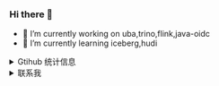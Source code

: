 ### Hi there 👋

- 🔭 I’m currently working on uba,trino,flink,java-oidc
- 🌱 I’m currently learning iceberg,hudi

<details>

<summary>Gtihub 统计信息</summary>

[![](https://github-readme-stats.vercel.app/api?username=ifengkou&show_icons=true&theme=tokyonight)](https://github.com/ifengkou)

</details>

<details>
<summary>联系我</summary>

<!-- ### 联系我 -->

- 邮箱：ifengkou@hotmail.com

</details>

